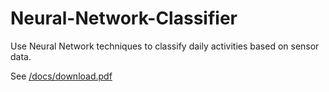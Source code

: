 # Neural-Network-Classifier
Use Neural Network techniques to classify daily activities based on sensor data.

See [/docs/download.pdf](https://github.com/Jayzh7/Neural-Network-Classifier/docs/download.pdf)
